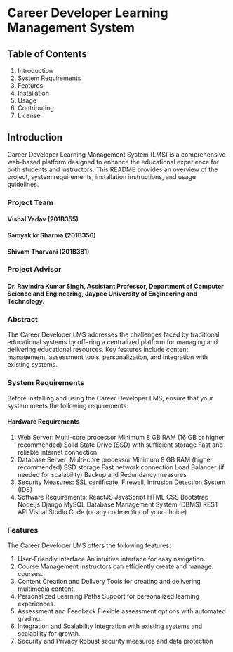 # Career Developer Learning Management System

## Table of Contents
1. Introduction
2. System Requirements
3. Features
4. Installation
5. Usage
6. Contributing
7. License
## Introduction
Career Developer Learning Management System (LMS) is a comprehensive web-based platform designed to enhance the educational experience for both students and instructors. This README provides an overview of the project, system requirements, installation instructions, and usage guidelines.

### Project Team
#### Vishal Yadav (201B355)
#### Samyak kr Sharma (201B356)
#### Shivam Tharvani (201B381)
### Project Advisor
#### Dr. Ravindra Kumar Singh, Assistant Professor, Department of Computer Science and Engineering, Jaypee University of Engineering and Technology.
### Abstract
The Career Developer LMS addresses the challenges faced by traditional educational systems by offering a centralized platform for managing and delivering educational resources. Key features include content management, assessment tools, personalization, and integration with existing systems.

### System Requirements
Before installing and using the Career Developer LMS, ensure that your system meets the following requirements:

#### Hardware Requirements
1. Web Server:
Multi-core processor
Minimum 8 GB RAM (16 GB or higher recommended)
Solid State Drive (SSD) with sufficient storage
Fast and reliable internet connection
2. Database Server:
Multi-core processor
Minimum 8 GB RAM (higher recommended)
SSD storage
Fast network connection
Load Balancer (if needed for scalability)
Backup and Redundancy measures
3. Security Measures: SSL certificate, Firewall, Intrusion Detection System (IDS)
4. Software Requirements:
ReactJS
JavaScript
HTML
CSS
Bootstrap
Node.js
Django
MySQL
Database Management System (DBMS)
REST API
Visual Studio Code (or any code editor of your choice)
### Features
The Career Developer LMS offers the following features:

1. User-Friendly Interface
An intuitive interface for easy navigation.
2. Course Management
Instructors can efficiently create and manage courses.
3. Content Creation and Delivery
Tools for creating and delivering multimedia content.
4. Personalized Learning Paths
Support for personalized learning experiences.
5. Assessment and Feedback
Flexible assessment options with automated grading.
6. Integration and Scalability
Integration with existing systems and scalability for growth.
7. Security and Privacy
Robust security measures and data protection
